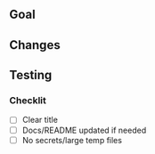 ## Goal
## Changes
## Testing

### Checklit
-[ ] Clear title
-[ ] Docs/README updated if needed
-[ ] No secrets/large temp files 